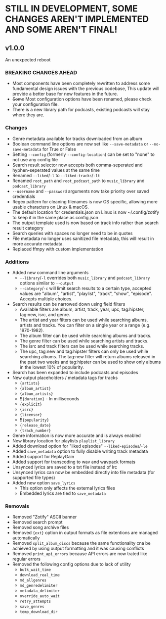 # STILL IN DEVELOPMENT, SOME CHANGES AREN'T IMPLEMENTED AND SOME AREN'T FINAL!

## v1.0.0
An unexpected reboot

### BREAKING CHANGES AHEAD
- Most components have been completely rewritten to address some fundamental design issues with the previous codebase, This update will provide a better base for new features in the future.
- ~~Some~~ Most configuration options have been renamed, please check your configuration file.
- There is a new library path for podcasts, existing podcasts will stay where they are.

### Changes
- Genre metadata available for tracks downloaded from an album
- Boolean command line options are now set like `--save-metadata` or `--no-save-metadata` for True or False
- Setting `--config` (formerly `--config-location`) can be set to "none" to not use any config file
- Search result selector now accepts both comma-seperated and hyphen-seperated values at the same time 
- Renamed `--liked`/`-l` to `--liked-tracks`/`-lt`
- Renamed `root_path` and `root_podcast_path` to `music_library` and `podcast_library`
- `--username` and `--password` arguments now take priority over saved credentials
- Regex pattern for cleaning filenames is now OS specific, allowing more usable characters on Linux & macOS.
- The default location for credentials.json on Linux is now ~/.config/zotify to keep it in the same place as config.json
- The output template used is now based on track info rather than search result category
- Search queries with spaces no longer need to be in quotes
- File metadata no longer uses sanitized file metadata, this will result in more accurate metadata.
- Replaced ffmpy with custom implementation

### Additions
- Added new command line arguments
    - `--library`/`-l` overrides both `music_library` and `podcast_library` options similar to `--output`
    - `--category`/`-c` will limit search results to a certain type, accepted values are "album", "artist", "playlist", "track", "show", "episode". Accepts multiple choices.
- Search results can be narrowed down using field filters
    - Available filters are album, artist, track, year, upc, tag:hipster, tag:new, isrc, and genre.
    - The artist and year filters can be used while searching albums, artists and tracks. You can filter on a single year or a range (e.g. 1970-1982).
    - The album filter can be used while searching albums and tracks.
    - The genre filter can be used while searching artists and tracks.
    - The isrc and track filters can be used while searching tracks.
    - The upc, tag:new and tag:hipster filters can only be used while searching albums. The tag:new filter will return albums released in the past two weeks and tag:hipster can be used to show only albums in the lowest 10% of popularity.
- Search has been expanded to include podcasts and episodes
- New output placeholders / metadata tags for tracks
    - `{artists}`
    - `{album_artist}`
    - `{album_artists}`
    - !!`{duration}` - In milliseconds
    - `{explicit}`
    - `{isrc}`
    - `{licensor}`
    - !!`{popularity}`
    - `{release_date}`
    - `{track_number}`
- Genre information is now more accurate and is always enabled
- New library location for playlists `playlist_library`
- Added download option for "liked episodes" `--liked-episodes`/`-le`
- Added `save_metadata` option to fully disable writing track metadata
- Added support for ReplayGain
- Added support for transcoding to wav and wavpack formats
- Unsynced lyrics are saved to a txt file instead of lrc
- Unsynced lyrics can now be embedded directly into file metadata (for supported file types)
- Added new option `save_lyrics`
    - This option only affects the external lyrics files
    - Embedded lyrics are tied to `save_metadata`

### Removals
- Removed "Zotify" ASCII banner
- Removed search prompt
- Removed song archive files
- Removed `{ext}` option in output formats as file extentions are managed automatically
- Removed `split_album_discs` because the same functionality cna be achieved by using output formatting and it was causing conflicts
- Removed `print_api_errors` because API errors are now trated like regular errors
- Removed the following config options due to lack of utility
    - `bulk_wait_time`
    - `download_real_time`
    - `md_allgenres`
    - `md_genredelimiter`
    - `metadata_delimiter`
    - `override_auto_wait`
    - `retry_attempts` 
    - `save_genres`
    - `temp_download_dir`
